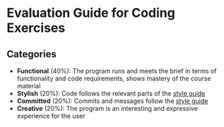 # Evaluation Guide for Coding Exercises

## Categories

* **Functional** (40%): The program runs and meets the brief in terms of functionality and code requirements, shows mastery of the course material
* **Stylish** (20%): Code follows the relevant parts of the [style guide](https://pippinbarr.github.io/cc/1/guides/style-guide.html)
* **Committed** (20%): Commits and messages follow the [style guide](https://pippinbarr.github.io/cc/1/guides/style-guide.html)
* **Creative** (20%): The program is an interesting and expressive experience for the user
